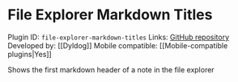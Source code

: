 # File Explorer Markdown Titles

Plugin ID: `file-explorer-markdown-titles`
Links: [GitHub repository](https://github.com/Dyldog/file-explorer-markdown-titles)
Developed by: [[Dyldog]]
Mobile compatible: [[Mobile-compatible plugins|Yes]]

Shows the first markdown header of a note in the file explorer
